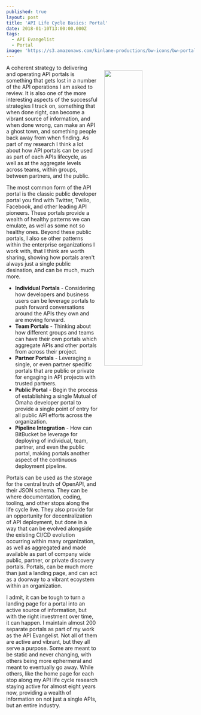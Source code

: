 ```yaml
---
published: true
layout: post
title: 'API Life Cycle Basics: Portal'
date: 2018-01-10T13:00:00.000Z
tags:
  - API Evangelist
  - Portal
image: 'https://s3.amazonaws.com/kinlane-productions/bw-icons/bw-portal.jpg'
---
```

<p><img src="https://s3.amazonaws.com/kinlane-productions/bw-icons/bw-portal.jpg" align="right" width="45%" style="padding: 15px;" /></p>A coherent strategy to delivering and operating API portals is something that gets lost in a number of the API operations I am asked to review. It is also one of the more interesting aspects of the successful strategies I track on, something that when done right, can become a vibrant source of information, and when done wrong, can make an API a ghost town, and something people back away from when finding. As part of my research I think a lot about how API portals can be used as part of each APIs lifecycle, as well as at the aggregate levels across teams, within groups, between partners, and the public. 

The most common form of the API portal is the classic public developer portal you find with Twitter, Twilio, Facebook, and other leading API pioneers. These portals provide a wealth of healthy patterns we can emulate, as well as some not so healthy ones. Beyond these public portals, I also se other patterns within the enterprise organizations I work with, that I think are worth sharing, showing how portals aren't always just a single public desination, and can be much, much more.

- **Individual Portals** - Considering how developers and business users can be leverage portals to push forward conversations around the APIs they own and are moving forward.
- **Team Portals** - Thinking about how different groups and teams can have their own portals which aggregate APIs and other portals from across their project.
- **Partner Portals** - Leveraging a single, or even partner specific portals that are public or private for engaging in API projects with trusted partners.
- **Public Portal** - Begin the process of establishing a single Mutual of Omaha developer portal to provide a single point of entry for all public API efforts across the organization. 
- **Pipeline Integration** - How can BitBucket be leverage for deploying of individual, team, partner, and even the public portal, making portals another aspect of the continuous deployment pipeline.

Portals can be used as the storage for the central truth of OpenAPI, and their JSON schema. They can be where documentation, coding, tooling, and other stops along the life cycle live. They also provide for an opportunity for decentralization of API deployment, but done in a way that can be evolved alongside the existing CI/CD evolution occurring within many organization, as well as aggregated and made available as part of company wide public, partner, or private discovery portals. Portals, can be much more than just a landing page, and can act as a doorway to a vibrant ecoystem within an organization.

I admit, it can be tough to turn a landing page for a portal into an active source of information, but with the right investment over time, it can happen. I maintain almost 200 separate portals as part of my work as the API Evangelist. Not all of them are active and vibrant, but they all serve a purpose. Some are meant to be static and never changing, with others being more ephermeral and meant to eventually go away. While others, like the home page for each stop along my API life cycle research staying active for almost eight years now, providing a wealth of information on not just a single APIs, but an entire industry.
